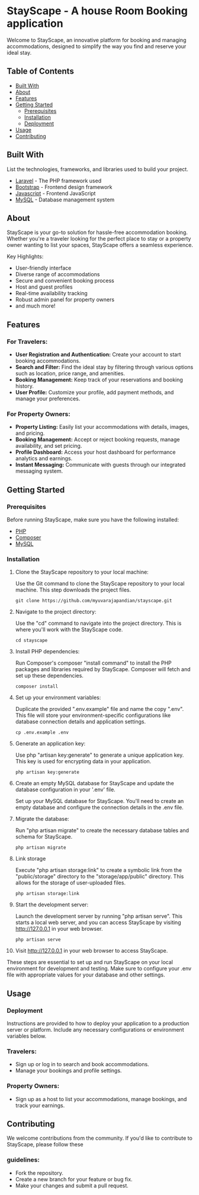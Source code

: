 # StayScape - A house Room Booking application

Welcome to StayScape, an innovative platform for booking and managing accommodations, designed to simplify the way you find and reserve your ideal stay.

## Table of Contents

- [Built With](#built-with)
- [About](#about)
- [Features](#features)
- [Getting Started](#getting-started)
  - [Prerequisites](#prerequisites)
  - [Installation](#installation)
  - [Deployment](#deployment)
- [Usage](#usage)
- [Contributing](#contributing)


## Built With
List the technologies, frameworks, and libraries used to build your project.

- [Laravel](https://laravel.com/) - The PHP framework used
- [Bootstrap](https://getbootstrap.com/) - Frontend design framework
- [Javascript](https://en.wikipedia.org/wiki/JavaScript) - Frontend JavaScript
- [MySQL](https://www.mysql.com/) - Database management system
## About
StayScape is your go-to solution for hassle-free accommodation booking. Whether you're a traveler looking for the perfect place to stay or a property owner wanting to list your spaces, StayScape offers a seamless experience.

Key Highlights:
- User-friendly interface
- Diverse range of accommodations
- Secure and convenient booking process
- Host and guest profiles
- Real-time availability tracking
- Robust admin panel for property owners
- and much more!

## Features

### For Travelers:
- **User Registration and Authentication:** Create your account to start booking accommodations.
- **Search and Filter:** Find the ideal stay by filtering through various options such as location, price range, and amenities.
- **Booking Management:** Keep track of your reservations and booking history.
- **User Profile:** Customize your profile, add payment methods, and manage your preferences.

### For Property Owners:
- **Property Listing:** Easily list your accommodations with details, images, and pricing.
- **Booking Management:** Accept or reject booking requests, manage availability, and set pricing.
- **Profile Dashboard:** Access your host dashboard for performance analytics and earnings.
- **Instant Messaging:** Communicate with guests through our integrated messaging system.

## Getting Started

### Prerequisites

Before running StayScape, make sure you have the following installed:

- [PHP](https://www.php.net/)
- [Composer](https://getcomposer.org/)
- [MySQL](https://www.mysql.com/)

### Installation

1. Clone the StayScape repository to your local machine:

     Use the Git command to clone the StayScape repository to your local machine. This step downloads the project files.

   ```shell
   git clone https://github.com/myuvarajapandian/stayscape.git

2. Navigate to the project directory:

    Use the "cd" command to navigate into the project directory. This is where you'll work with the StayScape code.

    ```shell
    cd stayscape

3. Install PHP dependencies:

    Run Composer's composer "install command" to install the PHP packages and libraries required by StayScape. Composer will fetch and set up these dependencies.

    ```shell
    composer install

4. Set up your environment variables:

    Duplicate the provided ".env.example" file and name the copy ".env". This file will store your environment-specific configurations like database connection details and application settings.

    ```shell
    cp .env.example .env

5. Generate an application key:

    Use php "artisan key:generate" to generate a unique application key. This key is used for encrypting data in your application.

    ```shell
    php artisan key:generate

6. Create an empty MySQL database for StayScape and update the database configuration in your '.env' file.

    Set up your MySQL database for StayScape. You'll need to create an empty database and configure the connection details in the .env file.

7. Migrate the database:

    Run "php artisan migrate" to create the necessary database tables and schema for StayScape.

    ```shell
    php artisan migrate

8. Link storage

     Execute "php artisan storage:link" to create a symbolic link from the "public/storage" directory to the "storage/app/public" directory. This allows for the storage of user-uploaded files.

    ```shell
    php artisan storage:link

9. Start the development server:

    Launch the development server by running "php artisan serve". This starts a local web server, and you can access StayScape by visiting http://127.0.0.1 in your web browser.

    ```shell
    php artisan serve

10. Visit http://127.0.0.1 in your web browser to access StayScape.

These steps are essential to set up and run StayScape on your local environment for development and testing. Make sure to configure your .env file with appropriate values for your database and other settings.

## Usage
### Deployment
Instructions are provided to how to deploy your application to a production server or platform. Include any necessary configurations or environment variables below.

### Travelers: 

- Sign up or log in to search and book accommodations. 
- Manage your bookings and profile settings.

### Property Owners:

- Sign up as a host to list your accommodations, manage bookings, and track your earnings.

## Contributing
We welcome contributions from the community. If you'd like to contribute to StayScape, please follow these 

### guidelines:

- Fork the repository.
- Create a new branch for your feature or bug fix.
- Make your changes and submit a pull request.


